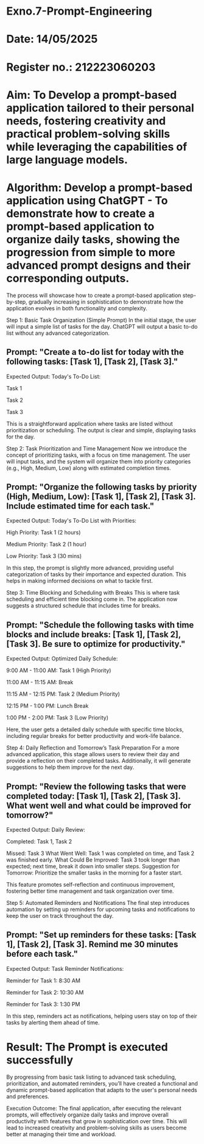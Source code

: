 # Exno.7-Prompt-Engineering
# Date: 14/05/2025
# Register no.: 212223060203
# Aim: To Develop a prompt-based application tailored to their personal needs, fostering creativity and practical problem-solving skills while leveraging the capabilities of large language models.

# Algorithm: Develop a prompt-based application using ChatGPT - To demonstrate how to create a prompt-based application to organize daily tasks, showing the progression from simple to more advanced prompt designs and their corresponding outputs.

The process will showcase how to create a prompt-based application step-by-step, gradually increasing in sophistication to demonstrate how the application evolves in both functionality and complexity.

Step 1: Basic Task Organization (Simple Prompt)
In the initial stage, the user will input a simple list of tasks for the day. ChatGPT will output a basic to-do list without any advanced categorization.

Prompt:
"Create a to-do list for today with the following tasks: [Task 1], [Task 2], [Task 3]."
--
Expected Output:
Today's To-Do List:

Task 1

Task 2

Task 3

This is a straightforward application where tasks are listed without prioritization or scheduling. The output is clear and simple, displaying tasks for the day.

Step 2: Task Prioritization and Time Management
Now we introduce the concept of prioritizing tasks, with a focus on time management. The user will input tasks, and the system will organize them into priority categories (e.g., High, Medium, Low) along with estimated completion times.

Prompt:
"Organize the following tasks by priority (High, Medium, Low): [Task 1], [Task 2], [Task 3]. Include estimated time for each task."
--
Expected Output:
Today's To-Do List with Priorities:

High Priority: Task 1 (2 hours)

Medium Priority: Task 2 (1 hour)

Low Priority: Task 3 (30 mins)

In this step, the prompt is slightly more advanced, providing useful categorization of tasks by their importance and expected duration. This helps in making informed decisions on what to tackle first.

Step 3: Time Blocking and Scheduling with Breaks
This is where task scheduling and efficient time blocking come in. The application now suggests a structured schedule that includes time for breaks.

Prompt:
"Schedule the following tasks with time blocks and include breaks: [Task 1], [Task 2], [Task 3]. Be sure to optimize for productivity."
--
Expected Output:
Optimized Daily Schedule:

9:00 AM - 11:00 AM: Task 1 (High Priority)

11:00 AM - 11:15 AM: Break

11:15 AM - 12:15 PM: Task 2 (Medium Priority)

12:15 PM - 1:00 PM: Lunch Break

1:00 PM - 2:00 PM: Task 3 (Low Priority)

Here, the user gets a detailed daily schedule with specific time blocks, including regular breaks for better productivity and work-life balance.

Step 4: Daily Reflection and Tomorrow’s Task Preparation
For a more advanced application, this stage allows users to review their day and provide a reflection on their completed tasks. Additionally, it will generate suggestions to help them improve for the next day.

Prompt:
"Review the following tasks that were completed today: [Task 1], [Task 2], [Task 3]. What went well and what could be improved for tomorrow?"
--
Expected Output:
Daily Review:

Completed: Task 1, Task 2

Missed: Task 3
What Went Well: Task 1 was completed on time, and Task 2 was finished early.
What Could Be Improved: Task 3 took longer than expected; next time, break it down into smaller steps.
Suggestion for Tomorrow: Prioritize the smaller tasks in the morning for a faster start.

This feature promotes self-reflection and continuous improvement, fostering better time management and task organization over time.

Step 5: Automated Reminders and Notifications
The final step introduces automation by setting up reminders for upcoming tasks and notifications to keep the user on track throughout the day.

Prompt:
"Set up reminders for these tasks: [Task 1], [Task 2], [Task 3]. Remind me 30 minutes before each task."
--
Expected Output:
Task Reminder Notifications:

Reminder for Task 1: 8:30 AM

Reminder for Task 2: 10:30 AM

Reminder for Task 3: 1:30 PM

In this step, reminders act as notifications, helping users stay on top of their tasks by alerting them ahead of time.





# Result: The Prompt is executed successfully
By progressing from basic task listing to advanced task scheduling, prioritization, and automated reminders, you’ll have created a functional and dynamic prompt-based application that adapts to the user's personal needs and preferences.

Execution Outcome:
The final application, after executing the relevant prompts, will effectively organize daily tasks and improve overall productivity with features that grow in sophistication over time. This will lead to increased creativity and problem-solving skills as users become better at managing their time and workload.



